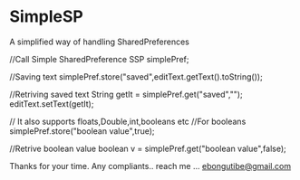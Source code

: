 # SimpleSP

A simplified way of handling SharedPreferences

//Call Simple SharedPreference
    SSP simplePref;
    
//Saving text
    simplePref.store("saved",editText.getText().toString());
    
//Retriving saved text
    String getIt = simplePref.get("saved","");
    editText.setText(getIt);
    
// It also supports floats,Double,int,booleans etc
//For booleans
simplePref.store("boolean value",true);

//Retrive boolean value
boolean v = simplePref.get("boolean value",false);

Thanks for your time.
Any compliants.. reach me ... ebongutibe@gmail.com
